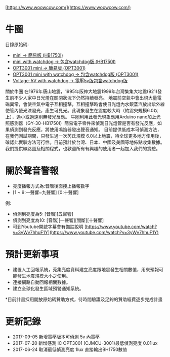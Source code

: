[https://www.woowcow.com/](https://www.woowcow.com/)

# 牛圈

目錄原始碼:
 * [mini → 簡易版 (HB1750I)](https://github.com/woowcow/mini/tree/master/mini)
 * [mini with watchdog → 包含watchdog版 (HB1750I)](https://github.com/woowcow/mini/tree/master/mini%20with%20watchdog)
 * [OPT3001 mini → 簡易版 (OPT3001)](https://github.com/woowcow/mini/tree/master/OPT3001%20mini)
 * [OPT3001 mini with watchdog → 包含watchdog版 (OPT3001)](https://github.com/woowcow/mini/tree/master/OPT3001%20mini%20with%20watchdog)
 * [Voltage-5V with watchdog → 電壓5v版包含watchdog版](https://github.com/woowcow/mini/tree/master/Voltage-5V%20with%20watchdog)

關於牛圈
在1976年唐山地震，1995年阪神大地震1999年台灣集集大地震(921)發生前不少人家中日光燈在關閉狀況下仍然持續發亮。 地震前空氣中會出現大量電磁異常，會使空氣中電子互相撞擊，互相撞擊時會使日光燈內水銀蒸汽放出紫外線使管內螢光漆發光，產生可見光。此現象發生在震度較大時（約震央規模6.0以上），過小或過遠則無發光反應。
牛圈利用此發光現象應用Arduino nano加上光照感測器（GY-30-HB1750I）簡易電子零件來偵測日光燈管是否有發光反應，如果偵測到發光反應，將使用鳴笛器發出聲音通知。 目前提供低成本可偵測方法，在我們測試期間，只發生過一次芮氏規模 6.0以上地震，待全球更多地方使用後，確認此實驗方法可行性。目前預計於台灣、日本、中國及美國等地佈點收集數據。我們提供線路圖及相關程式，也歡迎所有有興趣的使用者一起加入我們的實驗。 

# 關於聲音警報
 * 亮度播報方式為:音階後面接上播報數字
 * [1 ~ 9:一聲響~九聲響] [0:十聲響]

例: 
 * 偵測到亮度為5: [音階][五聲響] 
 * 偵測到亮度為10: [音階][一聲響][間斷][十聲響]
 * 可到Youtube開啟字幕會有備註說明
[https://www.youtube.com/watch?v=3yWv7hhuF1Y](https://www.youtube.com/watch?v=3yWv7hhuF1Y)


# 預計更新事項

 * 建置人工回報系統，蒐集亮度資料建立亮度跟地震發生相關數值，用來預報可能發生地震規模大小之使用。
 * 連接網路自動回報相關數據。
 * 建立全球化發生區域預警通知系統。

*目前計畫採用開放原始碼贊助方式，待時間驗證及足夠的贊助經費逐步完成計畫

# 更新記錄
 * 2017-09-05 新增電壓版本可偵測 5v 內電壓
 * 2017-07-20 新增感測 IC OPT3001 (CJMCU-3001)最低偵測亮度 0.01lux
 * 2017-06-24 取消最低偵測亮度 1lux 直接輸出BH1750數值
